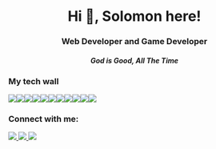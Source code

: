 <h1 align="center">Hi 👋, Solomon here!</h1>

<h3 align="center">Web Developer and Game Developer</h3>
<h4 align="center"><i>God is Good, All The Time<span style="font-size:0.5em;"></span></i></h4>
<p align="center">
</p>

<h3 align="left">My tech wall</h3>
<div style="display: flex">
 <img
    src="https://img.shields.io/badge/Python-FFD43B?style=for-the-badge&logo=python&logoColor=darkgreen"
  />
  <img
    src="https://img.shields.io/badge/HTML5-E34F26?style=for-the-badge&logo=html5&logoColor=white"
  />
  <img
    src="https://img.shields.io/badge/CSS3-1572B6?style=for-the-badge&logo=css3&logoColor=white"
  />
 <img
    src="https://img.shields.io/badge/GitHub_Actions-2088FF?style=for-the-badge&logo=github-actions&logoColor=white"
  />
  <img
    src="https://img.shields.io/badge/Visual_Studio_Code-0078D4?style=for-the-badge&logo=visual%20studio%20code&logoColor=white"
  />
  <img
    src="https://img.shields.io/badge/sublime_text-%23575757.svg?&style=for-the-badge&logo=sublime-text&logoColor=important"
  />
  <img
    src="https://img.shields.io/badge/Adobe%20Creative%20Cloud-DA1F26?style=for-the-badge&logo=Adobe%20Creative%20Cloud&logoColor=white"
  />
  <img
    src="https://img.shields.io/badge/Adobe%20Photoshop-31A8FF?style=for-the-badge&logo=Adobe%20Photoshop&logoColor=black"
  />
  <img
    src="https://img.shields.io/badge/Adobe%20Premiere%20Pro-9999FF?style=for-the-badge&logo=Adobe%20Premiere%20Pro&logoColor=white"
  />
  <img
    src="https://img.shields.io/badge/mac%20os-000000?style=for-the-badge&logo=apple&logoColor=white"
  />
  <img
    src="https://img.shields.io/badge/Windows-0078D6?style=for-the-badge&logo=windows&logoColor=white"
  />
</div>
<h3 align="left">Connect with me:</h3>

<p align="left">
  <a href="https://stackoverflow.com/users/16328092/solomon-shalom-lijo">
    <img
      src="https://img.shields.io/badge/Stack_Overflow-FE7A16?style=for-the-badge&logo=stack-overflow&logoColor=white"
    />
  <a href="https://discord.gg/rmSKa2YBKZ">
    <img
      src="https://img.shields.io/badge/Discord-7289DA?style=for-the-badge&logo=discord&logoColor=white"
    />
   <a href="https://www.reddit.com/user/Solomon_Lijo">
    <img 
       src="https://img.shields.io/badge/Reddit-FF4500?style=for-the-badge&logo=reddit&logoColor=white"
    />

